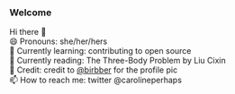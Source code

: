 ### Welcome

Hi there 👋 \
😄 Pronouns: she/her/hers \
🌱 Currently learning: contributing to open source \
:book: Currently reading: The Three-Body Problem by Liu Cixin \
:parrot: Credit: credit to [@birbber](https://instagram.com/birbber) for the profile pic \
📫 How to reach me: twitter @carolineperhaps
<!--
**leec94/leec94** is a ✨ _special_ ✨ repository because its `README.md` (this file) appears on your GitHub profile.

Here are some ideas to get you started:

- 🔭 I’m currently working on ...
- 🌱 I’m currently learning ...
- 👯 I’m looking to collaborate on ...
- 🤔 I’m looking for help with ...
- 💬 Ask me about ...
- 📫 How to reach me: ...
- 😄 Pronouns: ...
- ⚡ Fun fact: ...
-->
